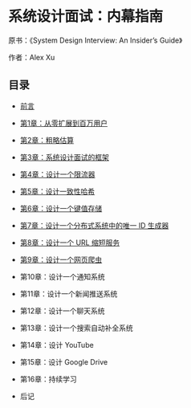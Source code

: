 # 系统设计面试：内幕指南

原书：《System Design Interview: An Insider’s Guide》

作者：Alex Xu

## 目录

- [前言](/forward)

- [第1章：从零扩展到百万用户](/CHAPTER-1-SCALE-FROM-ZERO-TO-MILLIONS-OF-USERS)

- [第2章：粗略估算](/CHAPTER-2-BACK-OF-THE-ENVELOPE-ESTIMATION)

- [第3章：系统设计面试的框架](/CHAPTER-3-A-FRAMEWORK-FOR-SYSTEM-DESIGN-INTERVIEWS)

- [第4章：设计一个限流器](/CHAPTER-4-DESIGN-A-RATE-LIMITER)

- [第5章：设计一致性哈希](/CHAPTER-5-DESIGN-CONSISTENT-HASHING)

- [第6章：设计一个键值存储](/CHAPTER-6-DESIGN-A-KEY-VALUE-STORE)

- [第7章：设计一个分布式系统中的唯一 ID 生成器](/CHAPTER-7-DESIGN-A-UNIQUE-ID-GENERATOR-IN-DISTRIBUTED-SYSTEMS)

- [第8章：设计一个 URL 缩短服务](/CHAPTER-8-DESIGN-A-URL-SHORTENER)

- [第9章：设计一个网页爬虫](/CHAPTER-9-DESIGN-A-WEB-CRAWLER)

- 第10章：设计一个通知系统

- 第11章：设计一个新闻推送系统

- 第12章：设计一个聊天系统

- 第13章：设计一个搜索自动补全系统

- 第14章：设计 YouTube

- 第15章：设计 Google Drive

- 第16章：持续学习

- 后记
